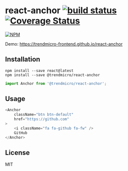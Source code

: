 # react-anchor [![build status](https://travis-ci.org/trendmicro-frontend/react-anchor.svg?branch=master)](https://travis-ci.org/trendmicro-frontend/react-anchor) [![Coverage Status](https://coveralls.io/repos/github/trendmicro-frontend/react-anchor/badge.svg?branch=master)](https://coveralls.io/github/trendmicro-frontend/react-anchor?branch=master)

[![NPM](https://nodei.co/npm/@trendmicro/react-anchor.png?downloads=true&stars=true)](https://nodei.co/npm/@trendmicro/react-anchor/)

Demo: https://trendmicro-frontend.github.io/react-anchor

## Installation

```
npm install --save react@latest
npm install --save @trendmicro/react-anchor
```

```js
import Anchor from '@trendmicro/react-anchor';
```

## Usage

```js
<Anchor
    className="btn btn-default"
    href="https://github.com"
>
    <i className="fa fa-github fa-fw" />
    GitHub
</Anchor>
```

## License

MIT
